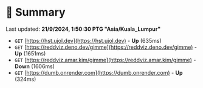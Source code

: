 # 📖 Summary
Last updated: **21/9/2024, 1:50:30 PTG "Asia/Kuala_Lumpur"**

- `GET` [https://hst.ujol.dev](https://hst.ujol.dev) - **Up** (635ms)
- `GET` [https://reddviz.deno.dev/gimme](https://reddviz.deno.dev/gimme) - **Up** (1651ms)
- `GET` [https://reddviz.amar.kim/gimme](https://reddviz.amar.kim/gimme) - **Down** (1606ms)
- `GET` [https://dumb.onrender.com](https://dumb.onrender.com) - **Up** (324ms)

